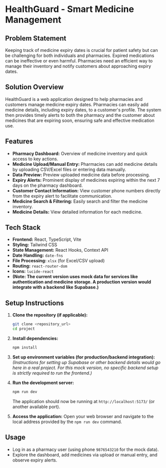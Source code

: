 # HealthGuard - Smart Medicine Management

## Problem Statement

Keeping track of medicine expiry dates is crucial for patient safety but can be challenging for both individuals and pharmacies. Expired medications can be ineffective or even harmful. Pharmacies need an efficient way to manage their inventory and notify customers about approaching expiry dates.

## Solution Overview

HealthGuard is a web application designed to help pharmacies and customers manage medicine expiry dates. Pharmacies can easily add medicine details, including expiry dates, to a customer's profile. The system then provides timely alerts to both the pharmacy and the customer about medicines that are expiring soon, ensuring safe and effective medication use.

## Features

-   **Pharmacy Dashboard:** Overview of medicine inventory and quick access to key actions.
-   **Medicine Upload/Manual Entry:** Pharmacies can add medicine details by uploading CSV/Excel files or entering data manually.
-   **Data Preview:** Preview uploaded medicine data before processing.
-   **Expiry Alerts:** Prominent display of medicines expiring within the next 7 days on the pharmacy dashboard.
-   **Customer Contact Information:** View customer phone numbers directly from the expiry alert to facilitate communication.
-   **Medicine Search & Filtering:** Easily search and filter the medicine inventory.
-   **Medicine Details:** View detailed information for each medicine.

## Tech Stack

-   **Frontend:** React, TypeScript, Vite
-   **Styling:** Tailwind CSS
-   **State Management:** React Hooks, Context API
-   **Date Handling:** `date-fns`
-   **File Processing:** `xlsx` (for Excel/CSV upload)
-   **Routing:** `react-router-dom`
-   **Icons:** `lucide-react`
-   **(Note: The current version uses mock data for services like authentication and medicine storage. A production version would integrate with a backend like Supabase.)**

## Setup Instructions

1.  **Clone the repository (if applicable):**
    ```bash
    git clone <repository_url>
    cd project
    ```
2.  **Install dependencies:**
    ```bash
    npm install
    ```
3.  **Set up environment variables (for production/backend integration):**
    *(Instructions for setting up Supabase or other backend details would go here in a real project. For this mock version, no specific backend setup is strictly required to run the frontend.)*
4.  **Run the development server:**
    ```bash
    npm run dev
    ```

    The application should now be running at `http://localhost:5173/` (or another available port).

5.  **Access the application:** Open your web browser and navigate to the local address provided by the `npm run dev` command.

## Usage

-   Log in as a pharmacy user (using phone `9876543210` for the mock data).
-   Explore the dashboard, add medicines via upload or manual entry, and observe expiry alerts. 